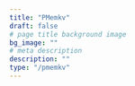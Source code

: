 ```yaml
---
title: "PMemkv"
draft: false
# page title background image
bg_image: ""
# meta description
description: ""
type: "/pmemkv"
---
```

